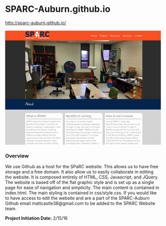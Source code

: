 # SPARC-Auburn.github.io
http://sparc-auburn.github.io/ <br/><br/>
<img src="websitephoto.jpg" width="600"></img>
<h3>Overview</h3>
We use Github as a host for the SPaRC website.  This allows us to have free storage and a free domain. It also allow us to easily collaborate in editing the website.  It is composed entirely of HTML, CSS, Javascript, and JQuery.  The website is based off of the flat graphic style and is set up as a single page for ease of navigation and simplicity.  The main content is contained in index.html.  The main styling is contained in css/style.css.  If you would like to have access to edit the website and are a part of the SPARC-Auburn Github email mattcastle38@gmail.com to be added to the SPARC Website team.<br/>

<p><b>Project Initiation Date:</b> 2/15/16</b></p>
